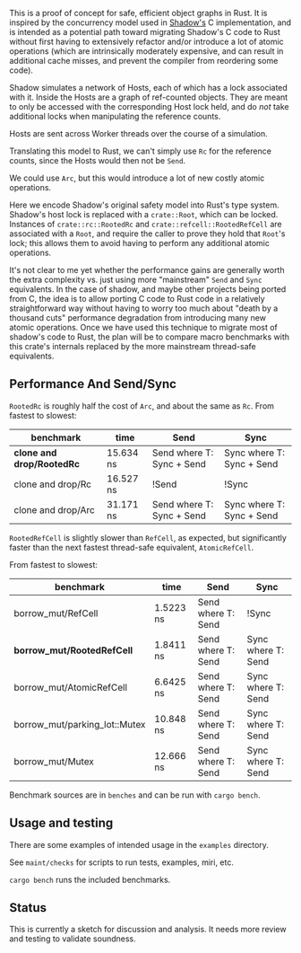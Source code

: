 This is a proof of concept for safe, efficient object graphs in Rust.  It is
inspired by the concurrency model used in
[Shadow's](https://github.com/shadow/shadow) C implementation, and is intended
as a potential path toward migrating Shadow's C code to Rust without first
having to extensively refactor and/or introduce a lot of atomic operations
(which are intrinsically moderately expensive, and can result in additional
cache misses, and prevent the compiler from reordering some code).

Shadow simulates a network of Hosts, each of which has a lock associated with
it.  Inside the Hosts are a graph of ref-counted objects. They are meant to only
be accessed with the corresponding Host lock held, and do *not* take additional
locks when manipulating the reference counts.

Hosts are sent across Worker threads over the course of a simulation.

Translating this model to Rust, we can't simply use `Rc` for the reference counts,
since the Hosts would then not be `Send`.

We could use `Arc`, but this would introduce a lot of new costly atomic operations.

Here we encode Shadow's original safety model into Rust's type system. Shadow's
host lock is replaced with a `crate::Root`, which can be locked.  Instances of
`crate::rc::RootedRc` and `crate::refcell::RootedRefCell` are associated with a
`Root`, and require the caller to prove they hold that `Root`'s lock; this allows
them to avoid having to perform any additional atomic operations.

It's not clear to me yet whether the performance gains are generally worth the
extra complexity vs. just using more "mainstream" `Send` and `Sync` equivalents.
In the case of shadow, and maybe other projects being ported from C, the idea is
to allow porting C code to Rust code in a relatively straightforward way without
having to worry too much about "death by a thousand cuts" performance
degradation from introducing many new atomic operations. Once we have used this
technique to migrate most of shadow's code to Rust, the plan will be to compare
macro benchmarks with this crate's internals replaced by the more mainstream
thread-safe equivalents.

## Performance And Send/Sync

`RootedRc` is roughly half the cost of `Arc`, and about the same as `Rc`. From fastest to slowest:

| benchmark | time | Send | Sync |
| -------- | ------ | -- | -- |
| **clone and drop/RootedRc** |  15.634 ns | Send where T: Sync + Send | Sync where T: Sync + Send |
| clone and drop/Rc                  | 16.527 ns | !Send | !Sync |
| clone and drop/Arc                  | 31.171 ns | Send where T: Sync + Send |  Sync where T: Sync + Send |

`RootedRefCell` is slightly slower than `RefCell`, as expected, but significantly faster
than the next fastest thread-safe equivalent, `AtomicRefCell`.

From fastest to slowest:

| benchmark | time | Send | Sync |
| -------- | ------ | -- | -- |
| borrow_mut/RefCell       | 1.5223 ns | Send where T: Send | !Sync |
| **borrow_mut/RootedRefCell** | 1.8411 ns | Send where T: Send | Sync where T: Send |
| borrow_mut/AtomicRefCell | 6.6425 ns | Send where T: Send | Sync where T: Send |
| borrow_mut/parking_lot::Mutex | 10.848 ns | Send where T: Send | Sync where T: Send |
| borrow_mut/Mutex         | 12.666 ns | Send where T: Send | Sync where T: Send |

Benchmark sources are in `benches` and can be run with `cargo bench`.

## Usage and testing

There are some examples of intended usage in the `examples` directory.

See `maint/checks` for scripts to run tests, examples, miri, etc.

`cargo bench` runs the included benchmarks.

## Status

This is currently a sketch for discussion and analysis. It needs more review
and testing to validate soundness.